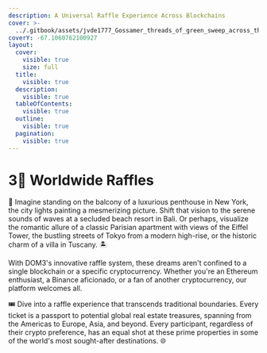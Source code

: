 ```yaml
---
description: A Universal Raffle Experience Across Blockchains
cover: >-
  ../.gitbook/assets/jvde1777_Gossamer_threads_of_green_sweep_across_the_globe_drawi_4e95326f-14ae-412c-bbec-a803a57a324d.png
coverY: -67.1060762100927
layout:
  cover:
    visible: true
    size: full
  title:
    visible: true
  description:
    visible: true
  tableOfContents:
    visible: true
  outline:
    visible: true
  pagination:
    visible: true
---
```


# 3⃣ Worldwide Raffles

🌆 Imagine standing on the balcony of a luxurious penthouse in New York, the city lights painting a mesmerizing picture. Shift that vision to the serene sounds of waves at a secluded beach resort in Bali. Or perhaps, visualize the romantic allure of a classic Parisian apartment with views of the Eiffel Tower, the bustling streets of Tokyo from a modern high-rise, or the historic charm of a villa in Tuscany. 🏝️

With DOM3's innovative raffle system, these dreams aren't confined to a single blockchain or a specific cryptocurrency. Whether you're an Ethereum enthusiast, a Binance aficionado, or a fan of another cryptocurrency, our platform welcomes all.

🎟️ Dive into a raffle experience that transcends traditional boundaries. Every ticket is a passport to potential global real estate treasures, spanning from the Americas to Europe, Asia, and beyond. Every participant, regardless of their crypto preference, has an equal shot at these prime properties in some of the world's most sought-after destinations. 🌐
